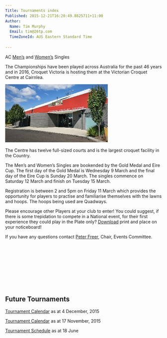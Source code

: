 ```yaml
---
Title: Tournaments index
Published: 2015-12-21T16:20:49.8825711+11:00
Author:
  Name: Tim Murphy
  Email: tim@26tp.com
  TimeZoneId: AUS Eastern Standard Time

---
```

AC [Men’s](/tournaments/2016/ac/mens-open) and [Women’s](/tournaments/2016/ac/womens-open) Singles

The Championships have been played across Australia for the past 46 years and in 2016, Croquet Victoria is hosting them at the Victorian Croquet Centre at Cairnlea.

 <img src="/victorian-croquet-centre-front-entrance.jpg" alt="Victorian Croquet Centre" title="Victorian Croquet Centre, Cairnlea"/>

The Centre has twelve full-sized courts and is the largest croquet facility in the Country.

The Men’s and Women’s Singles are bookended by the Gold Medal and Eire Cup.  The first day of the Gold Medal is Wednesday 9 March and the final day of the Eire Cup is Sunday 20 March.  The singles commence on Saturday 12 March and finish on Tuesday 15 March.

Registration is between 2 and 5pm on Friday 11 March which provides the opportunity for players to practise and familiarise themselves with the lawns and hoops.  The hoops being used are Quadways.

Please encourage other Players at your club to enter!  You could suggest, if there is some trepidation to compete in a National event, for their first experience they could play in the Plate only?  [Download](/ac-mens-womens-open-2015.pdf) print and place on your noticeboard!

If you have any questions contact [Peter Freer](mailto:events@croquet-australia.com.au), Chair, Events Committee.

<br />
<br />
<br />
<br />
<br />
<br />
<br />
<br />

## Future Tournaments

[Tournament Calendar](/2015-2019-aca-tournament-program-as-at-4-december.pdf) as at 4 December, 2015

[Tournament Calendar](/2015-2019-aca-tournament-calendar-as-at-17-nov-2015.pdf) as at 17 November, 2015

[Tournament Schedule](/2015-2019-aca-tournament-program-as-at-18-june-2015-2-.pdf) as at 18 June